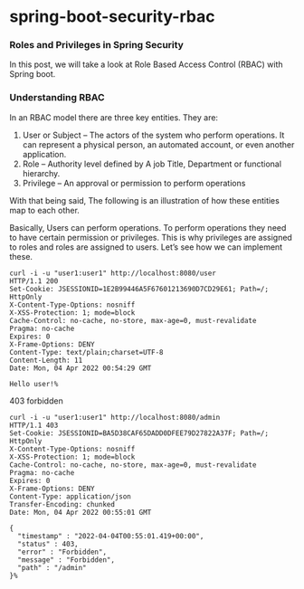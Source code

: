 # spring-boot-security-rbac

### Roles and Privileges in Spring Security

In this post, we will take a look at Role Based Access Control (RBAC) with Spring boot.

### Understanding RBAC

In an RBAC model there are three key entities. They are:

1. User or Subject – The actors of the system who perform operations. It can represent a physical person, an automated
   account, or even another application.
2. Role – Authority level defined by A job Title, Department or functional hierarchy.
3. Privilege – An approval or permission to perform operations

With that being said, The following is an illustration of how these entities map to each other.

Basically, Users can perform operations. To perform operations they need to have certain permission or privileges. This
is why privileges are assigned to roles and roles are assigned to users. Let’s see how we can implement these.

```shell
curl -i -u "user1:user1" http://localhost:8080/user
HTTP/1.1 200
Set-Cookie: JSESSIONID=1E2B99446A5F67601213690D7CD29E61; Path=/; HttpOnly
X-Content-Type-Options: nosniff
X-XSS-Protection: 1; mode=block
Cache-Control: no-cache, no-store, max-age=0, must-revalidate
Pragma: no-cache
Expires: 0
X-Frame-Options: DENY
Content-Type: text/plain;charset=UTF-8
Content-Length: 11
Date: Mon, 04 Apr 2022 00:54:29 GMT

Hello user!%
```

403 forbidden

```shell
curl -i -u "user1:user1" http://localhost:8080/admin
HTTP/1.1 403
Set-Cookie: JSESSIONID=BA5D38CAF65DADD0DFEE79D27822A37F; Path=/; HttpOnly
X-Content-Type-Options: nosniff
X-XSS-Protection: 1; mode=block
Cache-Control: no-cache, no-store, max-age=0, must-revalidate
Pragma: no-cache
Expires: 0
X-Frame-Options: DENY
Content-Type: application/json
Transfer-Encoding: chunked
Date: Mon, 04 Apr 2022 00:55:01 GMT

{
  "timestamp" : "2022-04-04T00:55:01.419+00:00",
  "status" : 403,
  "error" : "Forbidden",
  "message" : "Forbidden",
  "path" : "/admin"
}%
```

